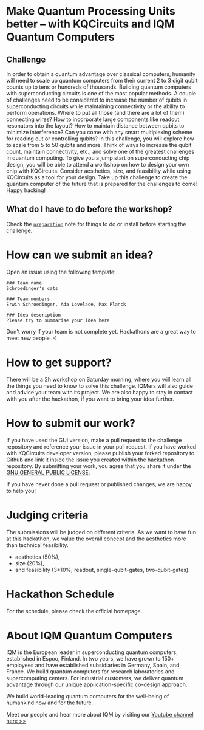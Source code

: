 # Make Quantum Processing Units better – with KQCircuits and IQM Quantum Computers

## Challenge

In order to obtain a quantum advantage over classical computers, humanity will need to scale up quantum computers from their current 2 to 3 digit qubit counts up to tens or hundreds of thousands. Building quantum computers with superconducting circuits is one of the most popular methods. A couple of challenges need to be considered to increase the number of qubits in superconducting circuits while maintaining connectivity or the ability to perform operations. Where to put all those (and there are a lot of them) connecting wires? How to incorporate large components like readout resonators into the layout? How to maintain distance between qubits to minimize interference? Can you come with any smart multiplexing scheme for reading out or controlling qubits?
In this challenge, you will explore how to scale from 5 to 50 qubits and more. Think of ways to increase the qubit count, maintain connectivity, etc., and solve one of the greatest challenges in quantum computing. To give you a jump start on superconducting chip design, you will be able to attend a workshop on how to design your own chip with KQCircuits. Consider aesthetics, size, and feasibility while using KQCircuits as a tool for your design.
Take up this challenge to create the quantum computer of the future that is prepared for the challenges to come! Happy hacking!

## What do I have to do before the workshop?

Check the [`preparation`](preparation.md) note for things to do or install before starting the challenge.

# How can we submit an idea?

Open an issue using the following template:

```
### Team name
Schroedinger's cats

### Team members
Erwin Schroedinger, Ada Lovelace, Max Planck

### Idea description
Please try to summarise your idea here
```

Don't worry if your team is not complete yet. Hackathons are a great way to meet new people :-)

# How to get support?

There will be a 2h workshop on Saturday morning, where you will learn all the things you need to know to solve this challenge. IQMers will also guide and advice your team with its project. We are also happy to stay in contact with you after the hackathon, if you want to bring your idea further.

# How to submit our work?

If you have used the GUI version, make a pull request to the challenge repository and reference your issue in your pull request.
If you have worked with KQCircuits developer version, please publish your forked repository to Github and link it inside the issue you created within the hackathon repository.
By submitting your work, you agree that you share it under the [GNU GENERAL PUBLIC LICENSE](LICENSE).

If you have never done a pull request or published changes, we are happy to help you!

# Judging criteria

The submissions will be judged on different criteria. As we want to have fun at this hackathon, we value the overall concept and the aesthetics more than technical feasibility.

- aesthetics (50%),
- size (20%),
- and feasibility (3\*10%; readout, single-qubit-gates, two-qubit-gates).

# Hackathon Schedule

For the schedule, please check the official homepage.

# About IQM Quantum Computers

IQM is the European leader in superconducting quantum computers, established in Espoo, Finland. In two years, we have grown to 150+ employees and have established subsidiaries in Germany, Spain, and France. We build quantum computers for research laboratories and supercomputing centers. For industrial customers, we deliver quantum advantage through our unique application-specific co-design approach.

We build world-leading quantum computers for the well-being of humankind now and for the future.

Meet our people and hear more about IQM by visiting our [Youtube channel here >>](https://www.youtube.com/channel/UCvjqSqZiJ715XVH3O3IF93Q)
